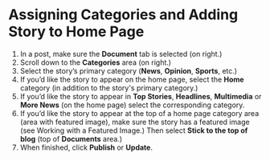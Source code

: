 # Assigning Categories and Adding Story to Home Page

1. In a post, make sure the **Document** tab is selected \(on right.\)
2. Scroll down to the **Categories** area \(on right.\)
3. Select the story’s primary category \(**News**, **Opinion**, **Sports**, etc.\) 
4. If you’d like the story to appear on the home page, select the **Home** category \(in addition to the story's primary category.\)
5. If you’d like the story to appear in **Top Stories**, **Headlines**, **Multimedia** or **More News** \(on the home page\) select the corresponding category.
6. If you’d like the story to appear at the top of a home page category area \(area with featured image\), make sure the story has a featured image \(see Working with a Featured Image.\) Then select **Stick to the top of blog** \(top of **Documents** area.\)
7. When finished, click **Publish** or **Update**.

